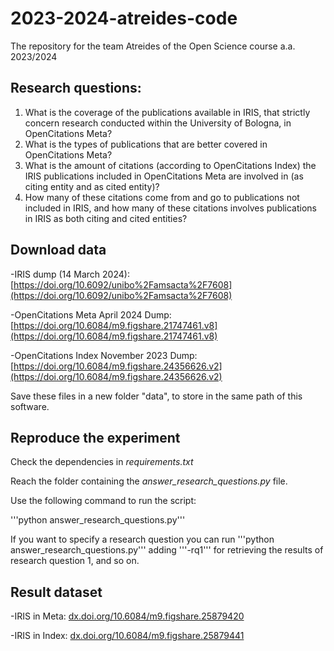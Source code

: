 # 2023-2024-atreides-code
The repository for the team Atreides of the Open Science course a.a. 2023/2024

## Research questions:

1) What is the coverage of the publications available in IRIS, that strictly concern research conducted within the University of Bologna, in OpenCitations Meta?
2) What is the types of publications that are better covered in OpenCitations Meta?
3) What is the amount of citations (according to OpenCitations Index) the IRIS publications included in OpenCitations Meta are involved in (as citing entity and as cited entity)?
4) How many of these citations come from and go to publications not included in IRIS, and how many of these citations involves publications in IRIS as both citing and cited entities?

## Download data

-IRIS dump (14 March 2024): [https://doi.org/10.6092/unibo%2Famsacta%2F7608](https://doi.org/10.6092/unibo%2Famsacta%2F7608)

-OpenCitations Meta April 2024 Dump: [https://doi.org/10.6084/m9.figshare.21747461.v8](https://doi.org/10.6084/m9.figshare.21747461.v8)

-OpenCitations Index November 2023 Dump: [https://doi.org/10.6084/m9.figshare.24356626.v2](https://doi.org/10.6084/m9.figshare.24356626.v2)

Save these files in a new folder "data", to store in the same path of this software.

## Reproduce the experiment

Check the dependencies in *requirements.txt*

Reach the folder containing the *answer_research_questions.py* file. 

Use the following command to run the script:

'''python answer_research_questions.py'''

If you want to specify a research question you can run '''python answer_research_questions.py''' adding '''-rq1''' for retrieving the results of research question 1, and so on.

## Result dataset

-IRIS in Meta: [dx.doi.org/10.6084/m9.figshare.25879420](dx.doi.org/10.6084/m9.figshare.25879420)

-IRIS in Index: [dx.doi.org/10.6084/m9.figshare.25879441](dx.doi.org/10.6084/m9.figshare.25879441)

